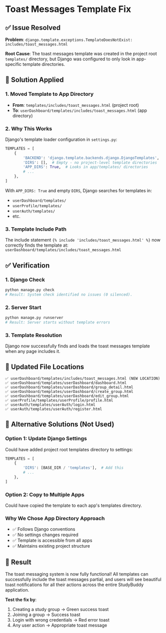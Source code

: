 # Toast Messages Template Fix

## ✅ Issue Resolved

**Problem**: `django.template.exceptions.TemplateDoesNotExist: includes/toast_messages.html`

**Root Cause**: The toast messages template was created in the project root `templates/` directory, but Django was configured to only look in app-specific template directories.

## 🔧 Solution Applied

### **1. Moved Template to App Directory**
- **From**: `templates/includes/toast_messages.html` (project root)
- **To**: `userDashboard/templates/includes/toast_messages.html` (app directory)

### **2. Why This Works**
Django's template loader configuration in `settings.py`:
```python
TEMPLATES = [
    {
        'BACKEND': 'django.template.backends.django.DjangoTemplates',
        'DIRS': [],  # Empty - no project-level template directories
        'APP_DIRS': True,  # Looks in app/templates/ directories
        # ...
    },
]
```

With `APP_DIRS: True` and empty `DIRS`, Django searches for templates in:
- `userDashboard/templates/`
- `userProfile/templates/`
- `userAuth/templates/`
- etc.

### **3. Template Include Path**
The include statement `{% include 'includes/toast_messages.html' %}` now correctly finds the template at:
`userDashboard/templates/includes/toast_messages.html`

## ✅ Verification

### **1. Django Check**
```bash
python manage.py check
# Result: System check identified no issues (0 silenced).
```

### **2. Server Start**
```bash
python manage.py runserver
# Result: Server starts without template errors
```

### **3. Template Resolution**
Django now successfully finds and loads the toast messages template when any page includes it.

## 📁 Updated File Locations

```
✅ userDashboard/templates/includes/toast_messages.html (NEW LOCATION)
✅ userDashboard/templates/userDashboard/dashboard.html
✅ userDashboard/templates/userDashboard/group_detail.html
✅ userDashboard/templates/userDashboard/create_group.html
✅ userDashboard/templates/userDashboard/edit_group.html
✅ userProfile/templates/userProfile/profile.html
✅ userAuth/templates/userAuth/login.html
✅ userAuth/templates/userAuth/register.html
```

## 🎯 Alternative Solutions (Not Used)

### **Option 1: Update Django Settings**
Could have added project root templates directory to settings:
```python
TEMPLATES = [
    {
        'DIRS': [BASE_DIR / 'templates'],  # Add this
        # ...
    },
]
```

### **Option 2: Copy to Multiple Apps**
Could have copied the template to each app's templates directory.

### **Why We Chose App Directory Approach**
- ✅ Follows Django conventions
- ✅ No settings changes required
- ✅ Template is accessible from all apps
- ✅ Maintains existing project structure

## 🎉 Result

The toast messaging system is now fully functional! All templates can successfully include the toast messages partial, and users will see beautiful toast notifications for all their actions across the entire StudyBuddy application.

**Test the fix by**:
1. Creating a study group → Green success toast
2. Joining a group → Success toast
3. Login with wrong credentials → Red error toast
4. Any user action → Appropriate toast message 